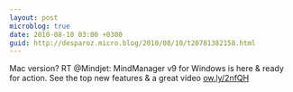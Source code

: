 ```yaml
---
layout: post
microblog: true
date: 2010-08-10 03:00 +0300
guid: http://desparoz.micro.blog/2010/08/10/t20781382158.html
---
```

Mac version? RT @Mindjet: MindManager v9 for Windows is here &amp; ready for action. See the top new features &amp; a great video [ow.ly/2nfQH](http://ow.ly/2nfQH)
